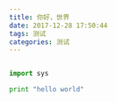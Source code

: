 ```yaml
---
title: 你好，世界
date: 2017-12-28 17:50:44
tags: 测试
categories: 测试
---
```



```python

import sys

print "hello world"
```
